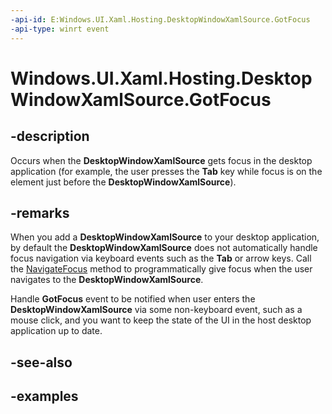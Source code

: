 ```yaml
---
-api-id: E:Windows.UI.Xaml.Hosting.DesktopWindowXamlSource.GotFocus
-api-type: winrt event
---
```


<!-- Event syntax.
public event TypedEventHandler GotFocus<DesktopWindowXamlSource, DesktopWindowXamlSourceGotFocusEventArgs>
-->

# Windows.UI.Xaml.Hosting.DesktopWindowXamlSource.GotFocus

## -description
Occurs when the **DesktopWindowXamlSource** gets focus in the desktop application (for example, the user presses the **Tab** key while focus is on the element just before the **DesktopWindowXamlSource**).

## -remarks
When you add a **DesktopWindowXamlSource** to your desktop application, by default the **DesktopWindowXamlSource** does not automatically handle focus navigation via keyboard events such as the **Tab** or arrow keys. Call the [NavigateFocus](desktopwindowxamlsource_navigatefocus_659659671.md) method to programmatically give focus when the user navigates to the **DesktopWindowXamlSource**.

Handle **GotFocus** event to be notified when user enters the **DesktopWindowXamlSource** via some non-keyboard event, such as a mouse click, and you want to keep the state of the UI in the host desktop application up to date.

## -see-also

## -examples
